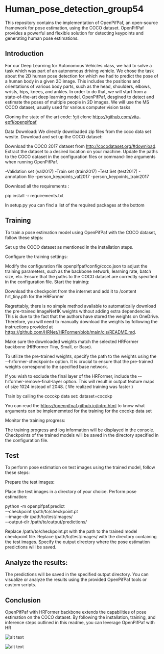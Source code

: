 # Human_pose_detection_group54

This repository contains the implementation of OpenPifPaf, an open-source framework for pose estimation, using the COCO dataset. OpenPifPaf provides a powerful and flexible solution for detecting keypoints and generating human pose estimations.

## Introduction
For our Deep Learning for Autonomous Vehicles class, we had to solve a task which was part of an autonomous driving vehicle. We chose the task about the 2D human pose detection for which we had to predict the pose of a human body in a given 2D image. This includes the positions and orientations of various body parts, such as the head, shoulders, elbows, wrists, hips, knees, and ankles. In order to do that, we will start from a state-of-the-art deep learning model, OpenPifPaf, desgined to detect and estimate the poses of multiple people in 2D images. We will use the MS COCO dataset, usually used for various computer vision tasks


Cloning the state of the art code:
!git clone https://github.com/vita-epfl/openpifpaf

Data Download:
We directly downloaded zip files from the coco data set wesite. 
Download and set up the COCO dataset:

Download the COCO 2017 dataset from http://cocodataset.org/#download.
Extract the dataset to a desired location on your machine.
Update the paths to the COCO dataset in the configuration files or command-line arguments when running OpenPifPaf.

-Validation set (val2017)
-Train set (train2017)
-Test Set (test2017)
-annotation file 
  -person_keypoints_val2017
  -person_keypoints_train2017
  
Download all the requirements :

pip install -r requirements.txt

In setup.py you can find a list of the required packages at the bottom

## Training


To train a pose estimation model using OpenPifPaf with the COCO dataset, follow these steps:

Set up the COCO dataset as mentioned in the installation steps.

Configure the training settings:

Modify the configuration file openpifpaf/config/coco.json to adjust the training parameters, such as the backbone network, learning rate, batch size, etc.
Ensure that the paths to the COCO dataset are correctly specified in the configuration file.
Start the training:



Download the checkpoint from the internet and add it to /content hrt_tiny.pth for the HRFormer

Regrettably, there is no simple method available to automatically download the pre-trained ImageNet1K weights without adding extra dependencies. This is due to the fact that the authors have stored the weights on OneDrive. Therefore, you will need to manually download the weights by following the instructions provided at https://github.com/HRNet/HRFormer/blob/main/cls/README.md.

Make sure the downloaded weights match the selected HRFormer backbone (HRFormer Tiny, Small, or Base).

To utilize the pre-trained weights, specify the path to the weights using the --hrformer-checkpoint=<path to weights> option. It is crucial to ensure that the pre-trained weights correspond to the specified base network.

If you wish to exclude the final layer of the HRFormer, include the --hrformer-remove-final-layer option. This will result in output feature maps of size 1024 instead of 2048. ( We realized training was faster )
  
Train by calling the cocokp data set:
  dataset=cocokp
  
You can read the  https://openpifpaf.github.io/intro.html to know what arguments can be implememnted for the training for the cocokp data set 
  
Monitor the training progress:

The training progress and log information will be displayed in the console.
Checkpoints of the trained models will be saved in the directory specified in the configuration file.

## Test 
  
To perform pose estimation on test images using the trained model, follow these steps:

Prepare the test images:

Place the test images in a directory of your choice.
Perform pose estimation:
  
python -m openpifpaf.predict \
    --checkpoint /path/to/checkpoint.pt \
    --image-dir /path/to/test/images/ \
    --output-dir /path/to/output/predictions/
  
  
Replace /path/to/checkpoint.pt with the path to the trained model checkpoint file.
Replace /path/to/test/images/ with the directory containing the test images.
Specify the output directory where the pose estimation predictions will be saved.

## Analyze the results:

The predictions will be saved in the specified output directory.
You can visualize or analyze the results using the provided OpenPifPaf tools or custom scripts.

## Conclusion
OpenPifPaf with HRFormer backbone extends the capabilities of pose estimation on the COCO dataset. By following the installation, training, and inference steps outlined in this readme, you can leverage OpenPifPaf with HR
  
![alt text](http://url/to/img.png)
  
![alt text](NOMDOC\nomphoto)


